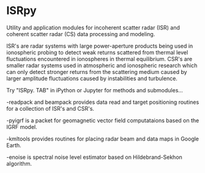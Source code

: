 # ISRpy

Utility and application modules for incoherent scatter radar (ISR) and coherent scatter radar (CS) 
data processing and modeling.

ISR's are radar systems with large power-aperture products being used in ionospheric probing to 
detect weak returns scattered from thermal level fluctuations encountered in ionospheres in 
thermal equilibrium. CSR's are smaller radar systems used in atmospheric and ionospheric 
research which can only detect stronger returns from the scattering medium caused by larger
amplitude fluctuations caused by instabilities and turbulence.

Try "ISRpy. TAB" in iPython or Jupyter for methods and submodules...

-readpack and beampack provides data read and target positioning
routines for a collection of ISR's and CSR's.

-pyigrf is a packet for geomagnetic vector field computataions based on the
IGRF model.

-kmltools provides routines for placing radar beam and data maps in Google Earth.

-enoise is spectral noise level estimator based on Hildebrand-Sekhon algorithm.
